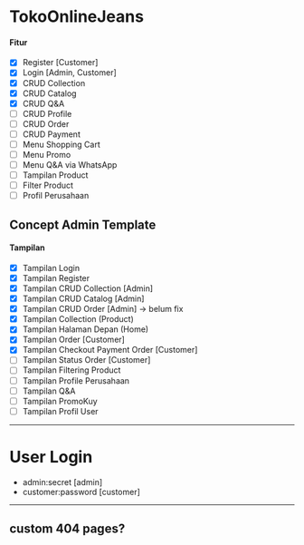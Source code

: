 # TokoOnlineJeans
#### Fitur
- [x] Register [Customer] 
- [x] Login [Admin, Customer]
- [x] CRUD Collection
- [x] CRUD Catalog 
- [x] CRUD Q&A
- [ ] CRUD Profile
- [ ] CRUD Order
- [ ] CRUD Payment
- [ ] Menu Shopping Cart
- [ ] Menu Promo 
- [ ] Menu Q&A via WhatsApp
- [ ] Tampilan Product
- [ ] Filter Product
- [ ] Profil Perusahaan

## Concept Admin Template
#### Tampilan
 - [x] Tampilan Login
 - [x] Tampilan Register 
 - [x] Tampilan CRUD Collection [Admin]
 - [x] Tampilan CRUD Catalog [Admin]
 - [x] Tampilan CRUD Order [Admin] -> belum fix
 - [x] Tampilan Collection (Product) 
 - [x] Tampilan Halaman Depan (Home)
 - [x] Tampilan Order [Customer]
 - [x] Tampilan Checkout Payment Order [Customer]
 - [ ] Tampilan Status Order [Customer]
 - [ ] Tampilan Filtering Product
 - [ ] Tampilan Profile Perusahaan 
 - [ ] Tampilan Q&A
 - [ ] Tampilan PromoKuy
 - [ ] Tampilan Profil User
-------------
# User Login
- admin:secret [admin]
- customer:password [customer]
---
custom 404 pages?
--
